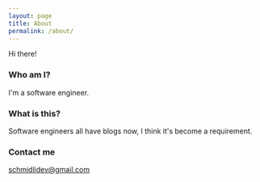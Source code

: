 ```yaml
---
layout: page
title: About
permalink: /about/
---
```


Hi there!

### Who am I?

I'm a software engineer.

### What is this?

Software engineers all have blogs now, I think it's become a requirement.

### Contact me

[schmidlidev@gmail.com](mailto:schmidlidev@gmail.com)
